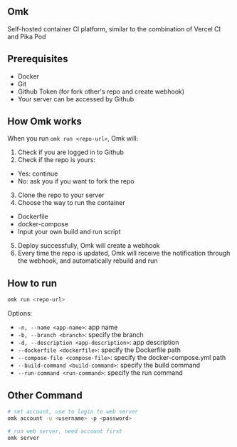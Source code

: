 ## Omk
Self-hosted container CI platform, similar to the combination of Vercel CI and Pika Pod

## Prerequisites
- Docker
- Git
- Github Token (for fork other's repo and create webhook)
- Your server can be accessed by Github

## How Omk works
When you run `omk run <repo-url>`, Omk will:
1. Check if you are logged in to Github
2. Check if the repo is yours:
  - Yes: continue
  - No: ask you if you want to fork the repo
3. Clone the repo to your server
4. Choose the way to run the container
  - Dockerfile
  - docker-compose
  - Input your own build and run script
5. Deploy successfully, Omk will create a webhook
6. Every time the repo is updated, Omk will receive the notification through the webhook, and automatically rebuild and run

## How to run
```bash
omk run <repo-url>
```
Options:
- `-n, --name <app-name>`: app name
- `-b, --branch <branch>`: specify the branch
- `-d, --description <app-description>`: app description
- `--dockerfile <dockerfile>`: specify the Dockerfile path
- `--compose-file <compose-file>`: specify the docker-compose.yml path
- `--build-command <build-command>`: specify the build command
- `--run-command <run-command>`: specify the run command

## Other Command
```bash
# set account, use to login to web server
omk account -u <username> -p <password>

# run web server, need account first
omk server
```